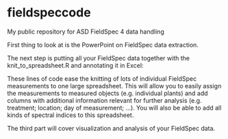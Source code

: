 # fieldspeccode
My public repository for ASD FieldSpec 4 data handling

First thing to look at is the PowerPoint on FieldSpec data extraction.

The next step is putting all your FieldSpec data together with the knit_to_spreadsheet.R and annotating it in Excel:

These lines of code ease the knitting of lots of individual FieldSpec measurements to one large spreadsheet. This will allow you to easily assign the measurements to measured objects (e.g. individual plants) and add columns with additional information relevant for further analysis (e.g. treatment; location; day of measurement; ...). You will also be able to add all kinds of spectral indices to this spreadsheet.

The third part will cover visualization and analysis of your FieldSpec data. 
